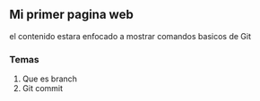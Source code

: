 ## Mi primer pagina web

el contenido estara enfocado a mostrar comandos basicos de Git

### Temas
1. Que es branch
2. Git commit

